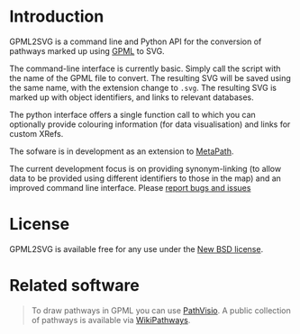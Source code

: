 # Introduction

GPML2SVG is a command line and Python API for the conversion of pathways marked up 
using [GPML][gpml] to SVG.

The command-line interface is currently basic. Simply call the script with the name of the 
GPML file to convert. The resulting SVG will be saved using the same name, with the
extension change to `.svg`. The resulting SVG is marked up with object identifiers, 
and links to relevant databases.

The python interface offers a single function call to which you can optionally provide
colouring information (for data visualisation) and links for custom XRefs.

The sofware is in development as an extension to [MetaPath][metapath-github].

The current development focus is on providing synonym-linking (to allow data to be provided 
using different identifiers to those in the map) and an improved command line interface. 
Please [report bugs and issues][gpml2svg-github-issues]

# License

GPML2SVG is available free for any use under the [New BSD license](http://en.wikipedia.org/wiki/BSD_licenses#3-clause).

# Related software

> To draw pathways in GPML you can use [PathVisio][pathvisio]. A public collection of pathways is available 
via [WikiPathways][wikipathways]. 

 [metapath-github]: https://github.com/mfitzp/metapath
 [gpml2svg-github-issues]: https://github.com/mfitzp/gpml2svg/issues

 [pathvisio]: http://www.pathvisio.org/
 [wikipathways]: http://wikipathways.org/
 [gpml]: http://www.wikipathways.org/index.php/Help:Frequently_Asked_Questions#What_is_GPML.3F